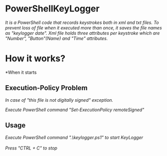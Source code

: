 # PowerShellKeyLogger
*It is a PowerShell code that records keystrokes both in xml and txt files. To prevent loss of file when it executed more than once, it saves the file names as "keylogger date". Xml file holds three attributes per keystroke which are "Number", "Button"(Name) and "Time" attributes.*

# How it works?
*When it starts

## Execution-Policy Problem
*In case of "this file is not digitally signed" exception.*

*Execute PowerShell command "Set-ExecutionPolicy remoteSigned"*

## Usage
*Execute PowerShell command ".\keylogger.ps1" to start KeyLogger <br /> <br />*
*Press "CTRL + C" to stop*
